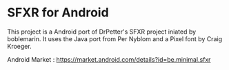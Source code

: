 SFXR for Android
================

This project is a Android port of DrPetter's SFXR project iniated by boblemarin.
It uses the Java port from Per Nyblom and a Pixel font by Craig Kroeger.

Android Market : https://market.android.com/details?id=be.minimal.sfxr
